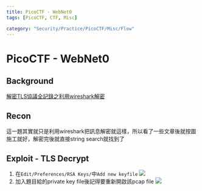 ```yaml
---
title: PicoCTF - WebNet0
tags: [PicoCTF, CTF, Misc]

category: "Security/Practice/PicoCTF/Misc/Flow"
---
```


# PicoCTF - WebNet0
<!-- more -->

## Background
[解密TLS協議全記錄之利用wireshark解密](https://blog.csdn.net/walleva96/article/details/106844033)

## Recon
這一題其實就只是利用wireshark把訊息解密就這樣，所以看了一些文章後就按圖施工就好，解密完後就直接string search就找到了

## Exploit - TLS Decrypt
1. 在`Edit/Preferences/RSA Keys/`中`Add new keyfile`
![](https://hackmd.io/_uploads/ByMdwwSe6.png)
2. 加入題目給的private key file後記得要重新開啟該pcap file
![](https://hackmd.io/_uploads/S1PMPDSx6.png)